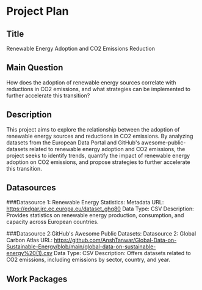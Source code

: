 # Project Plan

## Title
 Renewable Energy Adoption and CO2 Emissions Reduction

## Main Question
How does the adoption of renewable energy sources correlate with reductions in CO2 emissions, and what strategies can be implemented to further accelerate this transition?



## Description
This project aims to explore the relationship between the adoption of renewable energy sources and reductions in CO2 emissions. By analyzing datasets from the European Data Portal and GitHub's awesome-public-datasets related to renewable energy adoption and CO2 emissions, the project seeks to identify trends, quantify the impact of renewable energy adoption on CO2 emissions, and propose strategies to further accelerate this transition.



## Datasources
###Datasource 1: Renewable Energy Statistics:
Metadata URL: https://edgar.jrc.ec.europa.eu/dataset_ghg80
Data Type: CSV
Description: Provides statistics on renewable energy production, consumption, and capacity across European countries.

###Datasource 2:GitHub's Awesome Public Datasets:
Datasource 2: Global Carbon Atlas
URL: https://github.com/AnshTanwar/Global-Data-on-Sustainable-Energy/blob/main/global-data-on-sustainable-energy%20(1).csv
Data Type: CSV
Description: Offers datasets related to CO2 emissions, including emissions by sector, country, and year.


## Work Packages

<!-- List of work packages ordered sequentially-->
